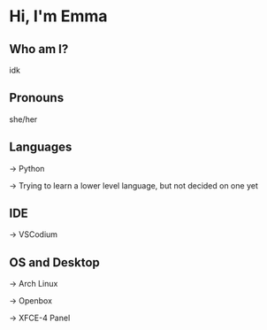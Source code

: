 # Hi, I'm Emma

## Who am I?
idk
## Pronouns
she/her
## Languages
-> Python

-> Trying to learn a lower level language, but not decided on one yet
## IDE
-> VSCodium
## OS and Desktop
-> Arch Linux <br>

-> Openbox <br>

-> XFCE-4 Panel <br>
